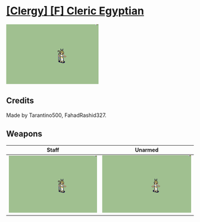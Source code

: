 # [\[Clergy\] \[F\] Cleric Egyptian](./)

<img src="./7.%20Staff/Staff_000.png" alt="[Clergy] [F] Cleric Egyptian standing" />

## Credits

Made by Tarantino500, FahadRashid327.

## Weapons


|Staff |Unarmed |
|  :---: | :---: |
| <img alt="Staff animation" src="./7.%20Staff/Staff.gif" /> | <img alt="Unarmed animation" src="./8.%20Unarmed/Unarmed.gif" /> |
